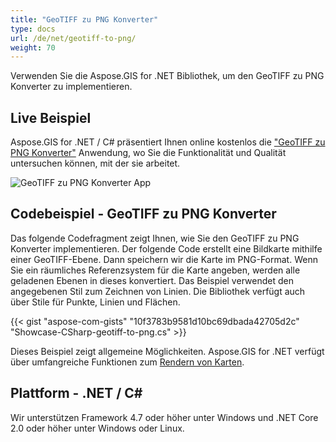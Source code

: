 ```yaml
---
title: "GeoTIFF zu PNG Konverter"
type: docs
url: /de/net/geotiff-to-png/
weight: 70
---
```


Verwenden Sie die Aspose.GIS for .NET Bibliothek, um den GeoTIFF zu PNG Konverter zu implementieren.

## **Live Beispiel**

Aspose.GIS for .NET / C# präsentiert Ihnen online kostenlos die ["GeoTIFF zu PNG Konverter"](https://products.aspose.app/gis/viewer/geotiff-to-png) Anwendung, wo Sie die Funktionalität und Qualität untersuchen können, mit der sie arbeitet.

![GeoTIFF zu PNG Konverter App](viewer.png)

## **Codebeispiel - GeoTIFF zu PNG Konverter**

Das folgende Codefragment zeigt Ihnen, wie Sie den GeoTIFF zu PNG Konverter implementieren. Der folgende Code erstellt eine Bildkarte mithilfe einer GeoTIFF-Ebene. Dann speichern wir die Karte im PNG-Format. Wenn Sie ein räumliches Referenzsystem für die Karte angeben, werden alle geladenen Ebenen in dieses konvertiert.
Das Beispiel verwendet den angegebenen Stil zum Zeichnen von Linien. Die Bibliothek verfügt auch über Stile für Punkte, Linien und Flächen.

{{< gist "aspose-com-gists" "10f3783b9581d10bc69dbada42705d2c" "Showcase-CSharp-geotiff-to-png.cs" >}}

Dieses Beispiel zeigt allgemeine Möglichkeiten. Aspose.GIS for .NET verfügt über umfangreiche Funktionen zum [Rendern von Karten](https://docs.aspose.com/gis/net/map-rendering/).

## **Plattform - .NET / C#**

Wir unterstützen Framework 4.7 oder höher unter Windows und .NET Core 2.0 oder höher unter Windows oder Linux.
